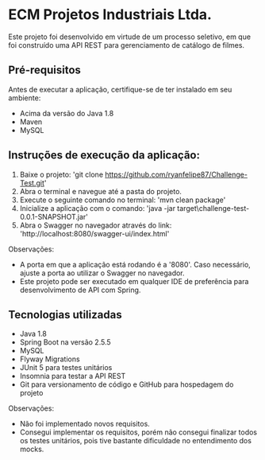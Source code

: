 # ECM Projetos Industriais Ltda.

Este projeto foi desenvolvido em virtude de um processo seletivo, em que foi construído uma API REST para gerenciamento de catálogo de filmes.

## Pré-requisitos
Antes de executar a aplicação, certifique-se de ter instalado em seu ambiente:

- Acima da versão do Java 1.8
- Maven
- MySQL

## Instruções de execução da aplicação:
1. Baixe o projeto: 'git clone https://github.com/ryanfelipe87/Challenge-Test.git'
2. Abra o terminal e navegue até a pasta do projeto.
3. Execute o seguinte comando no terminal: 'mvn clean package'
4. Inicialize a aplicação com o comando: 'java -jar target\challenge-test-0.0.1-SNAPSHOT.jar'
5. Abra o Swagger no navegador através do link: 'http://localhost:8080/swagger-ui/index.html'

Observações:
- A porta em que a aplicação está rodando é a '8080'. Caso necessário, ajuste a porta ao utilizar o Swagger no navegador.
- Este projeto pode ser executado em qualquer IDE de preferência para desenvolvimento de API com Spring.

## Tecnologias utilizadas
- Java 1.8
- Spring Boot na versão 2.5.5
- MySQL
- Flyway Migrations
- JUnit 5 para testes unitários
- Insomnia para testar a API REST
- Git para versionamento de código e GitHub para hospedagem do projeto

Observações:
- Não foi implementado novos requisitos.
- Consegui implementar os requisitos, porém não consegui finalizar todos os testes unitários, pois tive bastante dificuldade no entendimento dos mocks.
